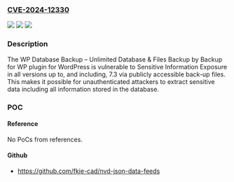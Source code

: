 ### [CVE-2024-12330](https://cve.mitre.org/cgi-bin/cvename.cgi?name=CVE-2024-12330)
![](https://img.shields.io/static/v1?label=Product&message=WP%20Database%20Backup%20%E2%80%93%20Unlimited%20Database%20%26%20Files%20Backup%20by%20Backup%20for%20WP&color=blue)
![](https://img.shields.io/static/v1?label=Version&message=*%3C%3D%207.3%20&color=brighgreen)
![](https://img.shields.io/static/v1?label=Vulnerability&message=CWE-530%20Exposure%20of%20Backup%20File%20to%20an%20Unauthorized%20Control%20Sphere&color=brighgreen)

### Description

The WP Database Backup – Unlimited Database & Files Backup by Backup for WP plugin for WordPress is vulnerable to Sensitive Information Exposure in all versions up to, and including, 7.3 via publicly accessible back-up files. This makes it possible for unauthenticated attackers to extract sensitive data including all information stored in the database.

### POC

#### Reference
No PoCs from references.

#### Github
- https://github.com/fkie-cad/nvd-json-data-feeds

